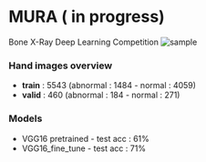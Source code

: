# MURA ( in progress)
Bone X-Ray Deep Learning Competition
![sample](https://user-images.githubusercontent.com/21131348/45597995-f0441880-b9d4-11e8-9cb2-efbe08d0c351.png)

### Hand images overview

* **train** : 5543  (abnormal : 1484 - normal : 4059)
* **valid** : 460   (abnormal : 184  - normal : 271)



### Models 

* VGG16 pretrained - test acc : 61%
* VGG16_fine_tune - test acc : 71%
